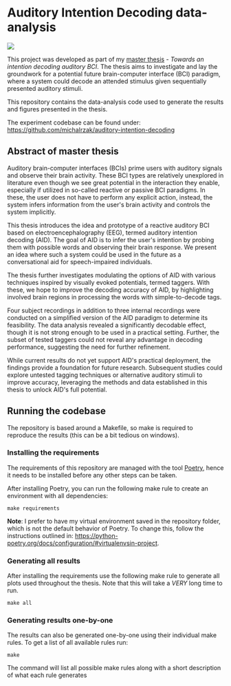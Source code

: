 # Auditory Intention Decoding data-analysis

<a target="_blank" href="https://cookiecutter-data-science.drivendata.org/">
    <img src="https://img.shields.io/badge/CCDS-Project%20template-328F97?logo=cookiecutter" />
</a>

This project was developed as part of my [master thesis](https://repositorium.meduniwien.ac.at/obvumwhs/content/titleinfo/11238767) - _Towards an intention decoding auditory BCI_. The thesis aims
to investigate and lay the groundwork for a potential future brain-computer interface (BCI) paradigm, where a system
could decode an attended stimulus given sequentially presented auditory stimuli.

This repository contains the data-analysis code used to generate the results and figures presented in the thesis.

The experiment codebase can be found under: <https://github.com/michalrzak/auditory-intention-decoding>

## Abstract of master thesis
Auditory brain-computer interfaces (BCIs) prime users with auditory signals and observe their brain activity. These BCI types are relatively unexplored in literature even though we see great potential in the interaction they enable, especially if utilized in so-called reactive or passive BCI paradigms. In these, the user does not have to perform any explicit action, instead, the system infers information from the user's brain activity and controls the system implicitly.

This thesis introduces the idea and prototype of a reactive auditory BCI based on electroencephalography (EEG), termed auditory intention decoding (AID). The goal of AID is to infer the user's intention by probing them with possible words and observing their brain response. We present an idea where such a system could be used in the future as a conversational aid for speech-impaired individuals. 

The thesis further investigates modulating the options of AID with various techniques inspired by visually evoked potentials, termed taggers. With these, we hope to improve the decoding accuracy of AID, by highlighting involved brain regions in processing the words with simple-to-decode tags. 

Four subject recordings in addition to three internal recordings were conducted on a simplified version of the AID paradigm to determine its feasibility. The data analysis revealed a significantly decodable effect, though it is not strong enough to be used in a practical setting. Further, the subset of tested taggers could not reveal any advantage in decoding performance, suggesting the need for further refinement. 

While current results do not yet support AID's practical deployment, the findings provide a foundation for future research. Subsequent studies could explore untested tagging techniques or alternative auditory stimuli to improve accuracy, leveraging the methods and data established in this thesis to unlock AID's full potential.

## Running the codebase

The repository is based around a Makefile, so make is required to reproduce the results (this can be a bit tedious on
windows).

### Installing the requirements

The requirements of this repository are managed with the tool [Poetry](https://python-poetry.org/), hence it needs to be
installed before any other steps can be taken.

After installing Poetry, you can run the following make rule to create an environment with all dependencies:

```
make requirements
```

**Note**: I prefer to have my virtual environment saved in the repository folder, which is not the default behavior of
Poetry. To change this, follow the instructions outlined
in: <https://python-poetry.org/docs/configuration/#virtualenvsin-project>.

### Generating all results

After installing the requirements use the following make rule to generate all plots used throughout the thesis. Note
that this will take a _VERY_ long time to run.

```
make all
```

### Generating results one-by-one

The results can also be generated one-by-one using their individual make rules. To get a list of all available rules
run:

```
make
```

The command will list all possible make rules along with a short description of what each rule generates
